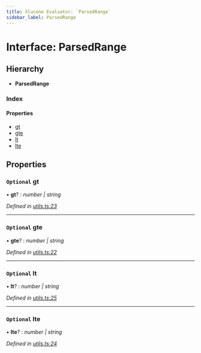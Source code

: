 ```yaml
---
title: Xlucene Evaluator: `ParsedRange`
sidebar_label: ParsedRange
---
```


# Interface: ParsedRange

## Hierarchy

* **ParsedRange**

### Index

#### Properties

* [gt](parsedrange.md#optional-gt)
* [gte](parsedrange.md#optional-gte)
* [lt](parsedrange.md#optional-lt)
* [lte](parsedrange.md#optional-lte)

## Properties

### `Optional` gt

• **gt**? : *number | string*

*Defined in [utils.ts:23](https://github.com/terascope/teraslice/blob/6aab1cd2/packages/xlucene-evaluator/src/utils.ts#L23)*

___

### `Optional` gte

• **gte**? : *number | string*

*Defined in [utils.ts:22](https://github.com/terascope/teraslice/blob/6aab1cd2/packages/xlucene-evaluator/src/utils.ts#L22)*

___

### `Optional` lt

• **lt**? : *number | string*

*Defined in [utils.ts:25](https://github.com/terascope/teraslice/blob/6aab1cd2/packages/xlucene-evaluator/src/utils.ts#L25)*

___

### `Optional` lte

• **lte**? : *number | string*

*Defined in [utils.ts:24](https://github.com/terascope/teraslice/blob/6aab1cd2/packages/xlucene-evaluator/src/utils.ts#L24)*
